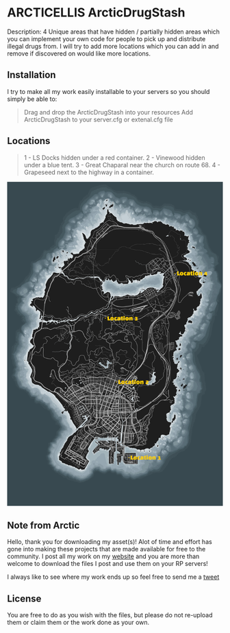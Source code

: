 # ARCTICELLIS ArcticDrugStash 

Description: 
4 Unique areas that have hidden / partially hidden areas which you can implement your own code for people to pick up and distribute illegal drugs from. I will try to add more locations which you can add in and remove if discovered on would like more locations.

## Installation

I try to make all my work easily installable to your servers so you should simply be able to:

> Drag and drop the ArcticDrugStash into your resources
> Add ArcticDrugStash to your server.cfg or extenal.cfg file

## Locations

> 1 - LS Docks hidden under a red container.
> 2 - Vinewood hidden under a blue tent.
> 3 - Great Chaparal near the church on route 68.
> 4 - Grapeseed next to the highway in a container.

![Location Img](ArcticDrugStash/gtavDrugMap.png)

## Note from Arctic

Hello, thank you for downloading my asset(s)! Alot of time and effort has gone into making these projects that are made available for free to the community. I post all my work on my [website](https://arcticellis.uk) and you are more than welcome to download the files I post and use them on your RP servers! 

I always like to see where my work ends up so feel free to send me a [tweet](https://twitter.com/ArcticEllis)

## License

You are free to do as you wish with the files, but please do not re-upload them or claim them or the work done as your own.

